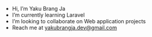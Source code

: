 - Hi, I’m Yaku Brang Ja
- I’m currently learning Laravel
- I’m looking to collaborate on Web application projects
- Reach me at yakubrangja.dev@gmail.com

<!---
YakuBrangJa/YakuBrangJa is a ✨ special ✨ repository because its `README.md` (this file) appears on your GitHub profile.
You can click the Preview link to take a look at your changes.
--->
